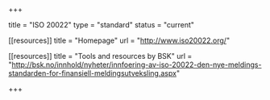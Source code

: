 +++

title = "ISO 20022"
type = "standard"
status = "current"

[[resources]]
title = "Homepage"
url = "http://www.iso20022.org/"

[[resources]]
title = "Tools and resources by BSK"
url = "http://bsk.no/innhold/nyheter/innfoering-av-iso-20022-den-nye-meldings-standarden-for-finansiell-meldingsutveksling.aspx"

+++
